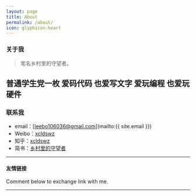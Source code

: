 ```yaml
---
layout: page
title: About
permalink: /about/
icon: glyphicon-heart
---
```


### 关于我

> 笔名乡村里的守望者。  

普通学生党一枚
爱码代码
也爱写文字
爱玩编程
也爱玩硬件
---

### 联系我

* email：[leebo106036@gmail.com](mailto:{{ site.email }})
* Weibo：[xcldswz](http://weibo.com/u/5650708993/)
* 知乎：[xcldswz](https://www.zhihu.com/people/xcldswz)
* 简书：[乡村里的守望者](http://www.jianshu.com/users/e67611a6379b/)


---

#### 友情链接


Comment below to exchange link with me.  

---
